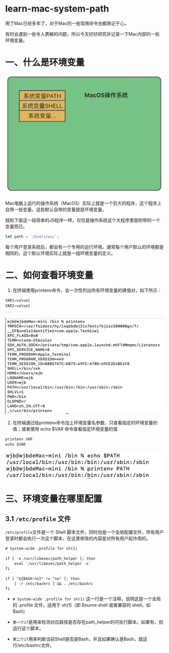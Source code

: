 # learn-mac-system-path

用了Mac已经多年了，对于Mac的一些常用命令也都熟记于心。

有时会遇到一些令人费解的问题，所以今天好好研究并记录一下Mac内部的一些环境变量。

# 一、什么是环境变量

 ![alt text](image.png)

Mac电脑上运行的操作系统（MacOS）实际上就是一个巨大的程序，这个程序上自带一些变量。这些默认自带的变量就是环境变量。

就和下面这一段简单的JS程序一样，仅仅是操作系统这个大程序里面附带的一个变量而已。

```js
let path = `/Users/wu/`;
```

每个用户登录系统后，都会有一个专用的运行环境。通常每个用户默认的环境都是相同的，这个默认环境实际上就是一组环境变量的定义。

# 二、如何查看环境变量

1. 在终端使用printenv命令，会一次性列出所有环境变量的建值对，如下所示：

```js
VAR1=value1
VAR2=value1
...
```

![alt text](image-1.png)

2. 在终端通过给printenv命令加上环境变量名参数，只查看指定的环境变量的值；或者使用 echo $VAR 命令查看指定环境变量的值

```js
printenv VAR
echo $VAR
```

![alt text](image-2.png)

# 三、环境变量在哪里配置

## 3.1 ```/etc/profile``` 文件

```/etc/profile```文件是一个 Shell 脚本文件，同时也是一个全局配置文件，所有用户登录时都会执行一次这个脚本，在这里修改的内容是对所有用户起作用的。 

```shell
# System-wide .profile for sh(1)

if [ -x /usr/libexec/path_helper ]; then
	eval `/usr/libexec/path_helper -s`
fi

if [ "${BASH-no}" != "no" ]; then
	[ -r /etc/bashrc ] && . /etc/bashrc
fi
```
 
* ```# System-wide .profile for sh(1)``` 这一行是一个注释，说明这是一个全局的 .profile 文件，适用于 sh(1)（即 Bourne shell 或者兼容的 shell，如 Bash）

* ```第一个if```是用来检测对应路径是否存在path_helper的可执行脚本。如果有，则运行这个脚本。

* ```第二个if```用来判断当前Shell是否是Bash，并且如果确认是Bash，就运行/etc/bashrc文件。